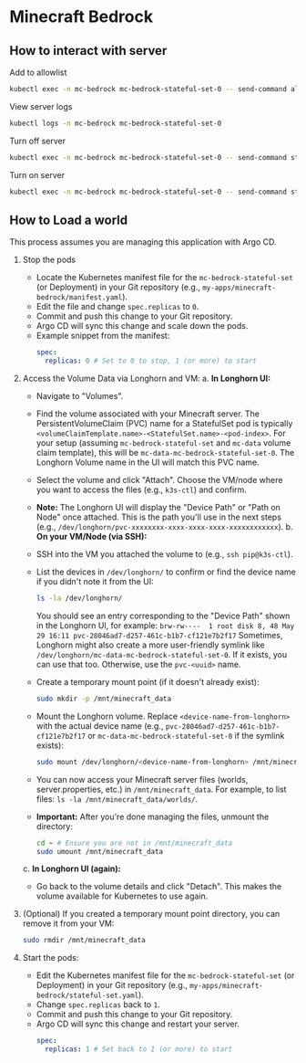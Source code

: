 # Minecraft Bedrock

## How to interact with server

Add to allowlist

```sh
kubectl exec -n mc-bedrock mc-bedrock-stateful-set-0 -- send-command allowlist add Canasian99
```

View server logs

```sh
kubectl logs -n mc-bedrock mc-bedrock-stateful-set-0
```

Turn off server

```sh
kubectl exec -n mc-bedrock mc-bedrock-stateful-set-0 -- send-command stop
```

Turn on server

```sh
kubectl exec -n mc-bedrock mc-bedrock-stateful-set-0 -- send-command start
```

## How to Load a world

This process assumes you are managing this application with Argo CD.

1. Stop the pods
   - Locate the Kubernetes manifest file for the `mc-bedrock-stateful-set` (or Deployment) in your Git repository (e.g., `my-apps/minecraft-bedrock/manifest.yaml`).
   - Edit the file and change `spec.replicas` to `0`.
   - Commit and push this change to your Git repository.
   - Argo CD will sync this change and scale down the pods.
   - Example snippet from the manifest:
     ```yaml
     spec:
       replicas: 0 # Set to 0 to stop, 1 (or more) to start
     ```

2. Access the Volume Data via Longhorn and VM:
   a. **In Longhorn UI:**
      - Navigate to "Volumes".
      - Find the volume associated with your Minecraft server. The PersistentVolumeClaim (PVC) name for a StatefulSet pod is typically `<volumeClaimTemplate.name>-<StatefulSet.name>-<pod-index>`. For your setup (assuming `mc-bedrock-stateful-set` and `mc-data` volume claim template), this will be `mc-data-mc-bedrock-stateful-set-0`. The Longhorn Volume name in the UI will match this PVC name.
      - Select the volume and click "Attach". Choose the VM/node where you want to access the files (e.g., `k3s-ctl`) and confirm.
      - **Note:** The Longhorn UI will display the "Device Path" or "Path on Node" once attached. This is the path you'll use in the next steps (e.g., `/dev/longhorn/pvc-xxxxxxxx-xxxx-xxxx-xxxx-xxxxxxxxxxxx`).
   b. **On your VM/Node (via SSH):**
      - SSH into the VM you attached the volume to (e.g., `ssh pip@k3s-ctl`).
      - List the devices in `/dev/longhorn/` to confirm or find the device name if you didn't note it from the UI:

        ```bash
        ls -la /dev/longhorn/
        ```

        You should see an entry corresponding to the "Device Path" shown in the Longhorn UI, for example:
        `brw-rw----  1 root disk 8, 48 May 29 16:11 pvc-28046ad7-d257-461c-b1b7-cf121e7b2f17`
        Sometimes, Longhorn might also create a more user-friendly symlink like `/dev/longhorn/mc-data-mc-bedrock-stateful-set-0`. If it exists, you can use that too. Otherwise, use the `pvc-<uuid>` name.

      - Create a temporary mount point (if it doesn't already exist):

        ```bash
        sudo mkdir -p /mnt/minecraft_data
        ```

      - Mount the Longhorn volume. Replace `<device-name-from-longhorn>` with the actual device name (e.g., `pvc-28046ad7-d257-461c-b1b7-cf121e7b2f17` or `mc-data-mc-bedrock-stateful-set-0` if the symlink exists):

        ```bash
        sudo mount /dev/longhorn/<device-name-from-longhorn> /mnt/minecraft_data
        ```

      - You can now access your Minecraft server files (worlds, server.properties, etc.) in `/mnt/minecraft_data`. For example, to list files: `ls -la /mnt/minecraft_data/worlds/`.
      - **Important:** After you're done managing the files, unmount the directory:

        ```bash
        cd ~ # Ensure you are not in /mnt/minecraft_data
        sudo umount /mnt/minecraft_data
        ```

   c. **In Longhorn UI (again):**
      - Go back to the volume details and click "Detach". This makes the volume available for Kubernetes to use again.

3. (Optional) If you created a temporary mount point directory, you can remove it from your VM:
   ```bash
   sudo rmdir /mnt/minecraft_data
   ```

4. Start the pods:
   - Edit the Kubernetes manifest file for the `mc-bedrock-stateful-set` (or Deployment) in your Git repository (e.g., `my-apps/minecraft-bedrock/stateful-set.yaml`).
   - Change `spec.replicas` back to `1`.
   - Commit and push this change to your Git repository.
   - Argo CD will sync this change and restart your server.
     ```yaml
     spec:
       replicas: 1 # Set back to 1 (or more) to start
     ```